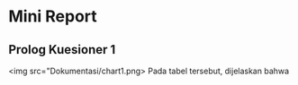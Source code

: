 # Mini Report

## Prolog Kuesioner 1
<img src="Dokumentasi/chart1.png>
Pada tabel tersebut, dijelaskan bahwa
